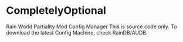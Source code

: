 # CompletelyOptional

Rain World Partiality Mod Config Manager
This is source code only. To download the latest Config Machine, check RainDB/AUDB.

